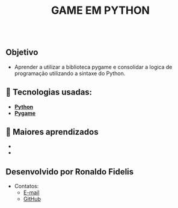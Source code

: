 <h1 align=center> GAME EM PYTHON </h1>

<br>



<br>

## Objetivo

- Aprender a utilizar a biblioteca pygame e consolidar a logica de programação utilizando a sintaxe do Python.

## 🚀 Tecnologias usadas:

* **[ Python ](https://developer.mozilla.org/en-US/docs/Web/JavaScript)**
* **[ Pygame ](https://nodejs.org/en)**

## 📝 Maiores aprendizados

* 
* 

## Desenvolvido por Ronaldo Fidelis
-  Contatos:
    - <a href="mailto:ronaldofidelis.ti@gmail.com" target="_blank">E-mail</a>
    - <a href="https://github.com/RonaldoFidelis" target="_blank">GitHub</a> 
